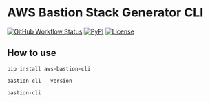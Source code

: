 # AWS Bastion Stack Generator CLI

[![GitHub Workflow Status](https://img.shields.io/github/actions/workflow/status/marcus16-kang/aws-bastion-cli/python-publish.yml)](https://github.com/marcus16-kang/aws-bastion-cli/actions/workflows/python-publish.yml)
[![PyPI](https://img.shields.io/pypi/v/aws-bastion-cli)](https://pypi.org/project/aws-bastion-cli/)
[![License](https://img.shields.io/github/license/marcus16-kang/aws-bastion-cli)](https://github.com/marcus16-kang/aws-bastion-cli/blob/main/requirements.txt)

## How to use

``` shell
pip install aws-bastion-cli

bastion-cli --version

bastion-cli
```
